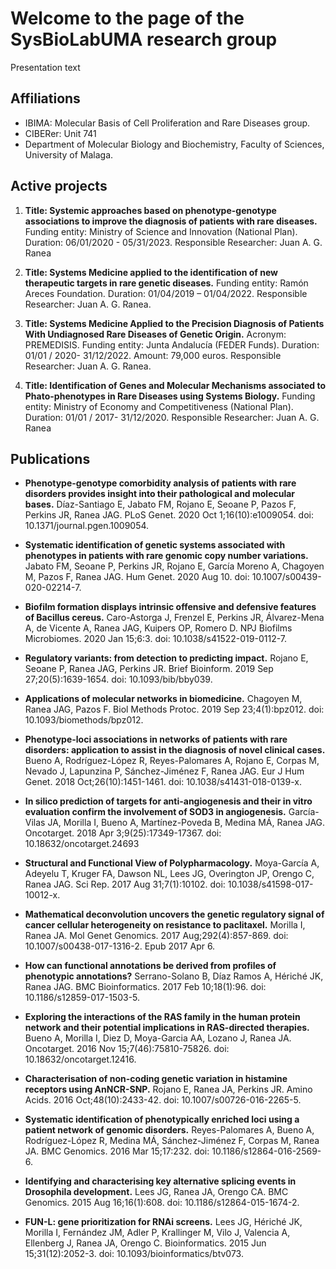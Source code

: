 # Welcome to the page of the SysBioLabUMA research group 

Presentation text

## Affiliations
- IBIMA: Molecular Basis of Cell Proliferation and Rare Diseases group.
- CIBERer: Unit 741
- Department of Molecular Biology and Biochemistry, Faculty of Sciences, University of Malaga.

## Active projects
1. **Title: Systemic approaches based on phenotype-genotype associations to improve the diagnosis of patients with rare diseases.** Funding entity: Ministry of Science and Innovation (National Plan). Duration: 06/01/2020 - 05/31/2023. Responsible Researcher: Juan A. G. Ranea

2. **Title: Systems Medicine applied to the identification of new therapeutic targets in rare genetic diseases.** Funding entity: Ramón Areces Foundation. Duration: 01/04/2019 – 01/04/2022. Responsible Researcher: Juan A. G. Ranea.

3. **Title: Systems Medicine Applied to the Precision Diagnosis of Patients With Undiagnosed Rare Diseases of Genetic Origin.** Acronym: PREMEDISIS. Funding entity: Junta Andalucía (FEDER Funds). Duration: 01/01 / 2020- 31/12/2022. Amount: 79,000 euros. Responsible Researcher: Juan A. G. Ranea.

4. **Title: Identification of Genes and Molecular Mechanisms associated to Phato-phenotypes in Rare Diseases using Systems Biology.** Funding entity: Ministry of Economy and Competitiveness (National Plan). Duration: 01/01 / 2017- 31/12/2020. Responsible Researcher: Juan A. G. Ranea


## Publications
- __Phenotype-genotype comorbidity analysis of patients with rare disorders provides insight into their pathological and molecular bases.__
Díaz-Santiago E, Jabato FM, Rojano E, Seoane P, Pazos F, Perkins JR, Ranea JAG. PLoS Genet. 2020 Oct 1;16(10):e1009054. doi: 10.1371/journal.pgen.1009054. 

- __Systematic identification of genetic systems associated with phenotypes in patients with rare genomic copy number variations.__
Jabato FM, Seoane P, Perkins JR, Rojano E, García Moreno A, Chagoyen M, Pazos F, Ranea JAG. Hum Genet. 2020 Aug 10. doi: 10.1007/s00439-020-02214-7. 

- __Biofilm formation displays intrinsic offensive and defensive features of Bacillus cereus.__
Caro-Astorga J, Frenzel E, Perkins JR, Álvarez-Mena A, de Vicente A, Ranea JAG, Kuipers OP, Romero D. NPJ Biofilms Microbiomes. 2020 Jan 15;6:3. doi: 10.1038/s41522-019-0112-7. 

- __Regulatory variants: from detection to predicting impact.__
Rojano E, Seoane P, Ranea JAG, Perkins JR. Brief Bioinform. 2019 Sep 27;20(5):1639-1654. doi: 10.1093/bib/bby039. 

- __Applications of molecular networks in biomedicine.__
Chagoyen M, Ranea JAG, Pazos F. Biol Methods Protoc. 2019 Sep 23;4(1):bpz012. doi: 10.1093/biomethods/bpz012. 

- __Phenotype-loci associations in networks of patients with rare disorders: application to assist in the diagnosis of novel clinical cases.__
Bueno A, Rodríguez-López R, Reyes-Palomares A, Rojano E, Corpas M, Nevado J, Lapunzina P, Sánchez-Jiménez F, Ranea JAG. Eur J Hum Genet. 2018 Oct;26(10):1451-1461. doi: 10.1038/s41431-018-0139-x. 

- __In silico prediction of targets for anti-angiogenesis and their in vitro evaluation confirm the involvement of SOD3 in angiogenesis.__
García-Vilas JA, Morilla I, Bueno A, Martínez-Poveda B, Medina MÁ, Ranea JAG. Oncotarget. 2018 Apr 3;9(25):17349-17367. doi: 10.18632/oncotarget.24693

- __Structural and Functional View of Polypharmacology.__
Moya-García A, Adeyelu T, Kruger FA, Dawson NL, Lees JG, Overington JP, Orengo C, Ranea JAG. Sci Rep. 2017 Aug 31;7(1):10102. doi: 10.1038/s41598-017-10012-x. 

- __Mathematical deconvolution uncovers the genetic regulatory signal of cancer cellular heterogeneity on resistance to paclitaxel.__
Morilla I, Ranea JA. Mol Genet Genomics. 2017 Aug;292(4):857-869. doi: 10.1007/s00438-017-1316-2. Epub 2017 Apr 6. 

- __How can functional annotations be derived from profiles of phenotypic annotations?__
Serrano-Solano B, Díaz Ramos A, Hériché JK, Ranea JAG. BMC Bioinformatics. 2017 Feb 10;18(1):96. doi: 10.1186/s12859-017-1503-5.

- __Exploring the interactions of the RAS family in the human protein network and their potential implications in RAS-directed therapies.__
Bueno A, Morilla I, Diez D, Moya-Garcia AA, Lozano J, Ranea JA. Oncotarget. 2016 Nov 15;7(46):75810-75826. doi: 10.18632/oncotarget.12416. 

- __Characterisation of non-coding genetic variation in histamine receptors using AnNCR-SNP.__
Rojano E, Ranea JA, Perkins JR. Amino Acids. 2016 Oct;48(10):2433-42. doi: 10.1007/s00726-016-2265-5.

- __Systematic identification of phenotypically enriched loci using a patient network of genomic disorders.__
Reyes-Palomares A, Bueno A, Rodríguez-López R, Medina MÁ, Sánchez-Jiménez F, Corpas M, Ranea JA. BMC Genomics. 2016 Mar 15;17:232. doi: 10.1186/s12864-016-2569-6.

- __Identifying and characterising key alternative splicing events in Drosophila development.__
Lees JG, Ranea JA, Orengo CA. BMC Genomics. 2015 Aug 16;16(1):608. doi: 10.1186/s12864-015-1674-2.

- __FUN-L: gene prioritization for RNAi screens.__
Lees JG, Hériché JK, Morilla I, Fernández JM, Adler P, Krallinger M, Vilo J, Valencia A, Ellenberg J, Ranea JA, Orengo C. Bioinformatics. 2015 Jun 15;31(12):2052-3. doi: 10.1093/bioinformatics/btv073.

